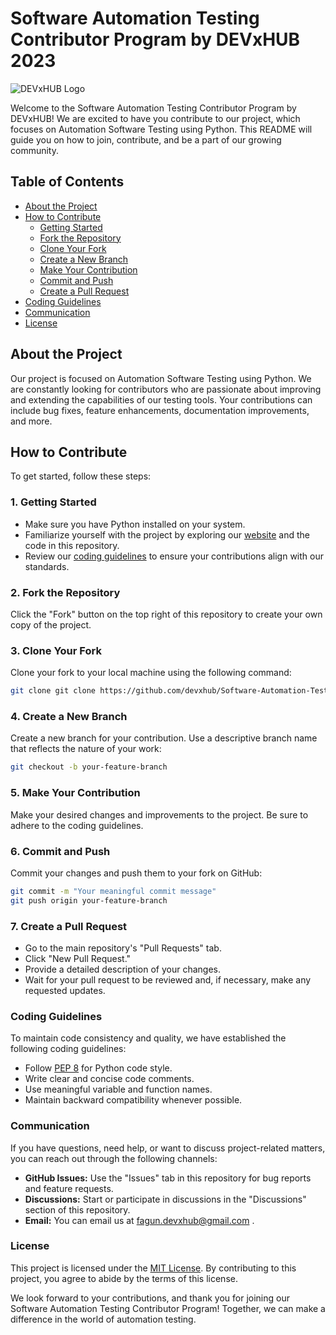 # Software Automation Testing Contributor Program by DEVxHUB 2023

![DEVxHUB Logo](https://devxhub.com/_nuxt/DEVxHUB_Logo.50e7acc9.webp)

Welcome to the Software Automation Testing Contributor Program by DEVxHUB! We are excited to have you contribute to our project, which focuses on Automation Software Testing using Python. This README will guide you on how to join, contribute, and be a part of our growing community.

## Table of Contents

- [About the Project](#about-the-project)
- [How to Contribute](#how-to-contribute)
  - [Getting Started](#1-getting-started)
  - [Fork the Repository](#2-fork-the-repository)
  - [Clone Your Fork](#3-clone-your-fork)
  - [Create a New Branch](#4-create-a-new-branch)
  - [Make Your Contribution](#5-make-your-contribution)
  - [Commit and Push](#6-commit-and-push)
  - [Create a Pull Request](#7-create-a-pull-request)
- [Coding Guidelines](#coding-guidelines)
- [Communication](#communication)
- [License](#license)

## About the Project

Our project is focused on Automation Software Testing using Python. We are constantly looking for contributors who are passionate about improving and extending the capabilities of our testing tools. Your contributions can include bug fixes, feature enhancements, documentation improvements, and more.

## How to Contribute

To get started, follow these steps:

### 1. Getting Started

- Make sure you have Python installed on your system.
- Familiarize yourself with the project by exploring our [website](https://devxhub.com) and the code in this repository.
- Review our [coding guidelines](#coding-guidelines) to ensure your contributions align with our standards.

### 2. Fork the Repository

Click the "Fork" button on the top right of this repository to create your own copy of the project.

### 3. Clone Your Fork

Clone your fork to your local machine using the following command:

```bash
git clone git clone https://github.com/devxhub/Software-Automation-Testing-Contributor-Program-by-DEVxHUB.git
```

### 4. Create a New Branch

Create a new branch for your contribution. Use a descriptive branch name that reflects the nature of your work:

```bash
git checkout -b your-feature-branch
```

### 5. Make Your Contribution

Make your desired changes and improvements to the project. Be sure to adhere to the coding guidelines.

### 6. Commit and Push 

Commit your changes and push them to your fork on GitHub:

```bash
git commit -m "Your meaningful commit message"
git push origin your-feature-branch
```

### 7. Create a Pull Request

- Go to the main repository's "Pull Requests" tab.
- Click "New Pull Request."
- Provide a detailed description of your changes.
- Wait for your pull request to be reviewed and, if necessary, make any requested updates.

### Coding Guidelines

To maintain code consistency and quality, we have established the following coding guidelines:

- Follow [PEP 8](https://www.python.org/dev/peps/pep-0008/) for Python code style.
- Write clear and concise code comments.
- Use meaningful variable and function names.
- Maintain backward compatibility whenever possible.

### Communication

If you have questions, need help, or want to discuss project-related matters, you can reach out through the following channels:

- **GitHub Issues:** Use the "Issues" tab in this repository for bug reports and feature requests.
- **Discussions:** Start or participate in discussions in the "Discussions" section of this repository.
- **Email:** You can email us at fagun.devxhub@gmail.com .

### License

This project is licensed under the [MIT License](https://github.com/devxhub/Software-Automation-Testing-Contributor-Program-by-DEVxHUB/blob/main/LICENSE). By contributing to this project, you agree to abide by the terms of this license.

We look forward to your contributions, and thank you for joining our Software Automation Testing Contributor Program! Together, we can make a difference in the world of automation testing.
